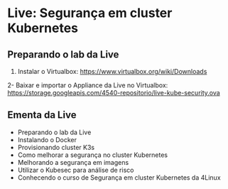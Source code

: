 # Live: Segurança em cluster Kubernetes

## Preparando o lab da Live

1. Instalar o Virtualbox:
https://www.virtualbox.org/wiki/Downloads

2- Baixar e importar o Appliance da Live no Virtualbox:
https://storage.googleapis.com/4540-repositorio/live-kube-security.ova

## Ementa da Live
- Preparando o lab da Live
- Instalando o Docker
- Provisionando cluster K3s
- Como melhorar a segurança no cluster Kubernetes
- Melhorando a segurança em imagens
- Utilizar o Kubesec para análise de risco
- Conhecendo o curso de Segurança em cluster Kubernetes da 4Linux
